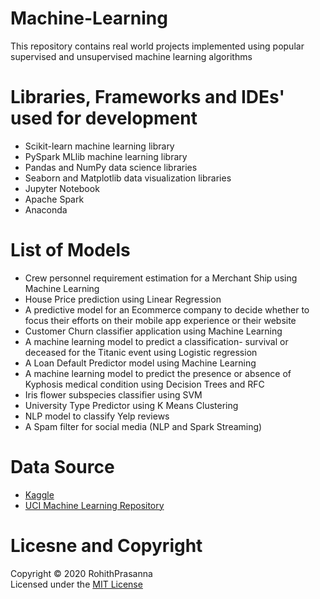 # Machine-Learning

This repository contains real world projects implemented using popular supervised and unsupervised machine learning algorithms 

# Libraries, Frameworks and IDEs' used for development

- Scikit-learn machine learning library
- PySpark MLlib machine learning library
- Pandas and NumPy data science libraries
- Seaborn and Matplotlib data visualization libraries
- Jupyter Notebook
- Apache Spark
- Anaconda

# List of Models 
- Crew personnel requirement estimation for a Merchant Ship using Machine Learning
- House Price prediction using Linear Regression
- A predictive model for an Ecommerce company to decide whether to focus their efforts on their mobile app experience or their website
- Customer Churn classifier application using Machine Learning
- A machine learning model to predict a classification- survival or deceased for the Titanic event using Logistic regression
- A Loan Default Predictor model using Machine Learning
- A machine learning model to predict the presence or absence of Kyphosis medical condition using Decision Trees and RFC
- Iris flower subspecies classifier using SVM
- University Type Predictor using K Means Clustering
- NLP model to classify Yelp reviews
- A Spam filter for social media (NLP and Spark Streaming)

# Data Source
- [Kaggle](https://www.kaggle.com/)
- [UCI Machine Learning Repository](http://archive.ics.uci.edu/ml/index.php)

# Licesne and Copyright
  Copyright © 2020 RohithPrasanna <br />
  Licensed under the [MIT License](LICENSE)
